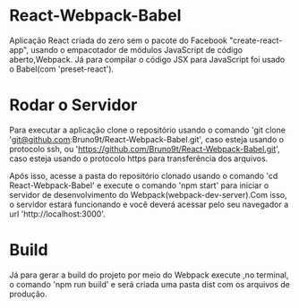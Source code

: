 # React-Webpack-Babel
Aplicação React criada do zero sem o pacote do Facebook "create-react-app", usando o empacotador de módulos JavaScript de código aberto,Webpack. Já para compilar o código JSX para JavaScript foi usado o Babel(com 'preset-react').

# Rodar o Servidor
 Para executar a aplicação clone o repositório usando o comando 'git clone 'git@github.com:Bruno9t/React-Webpack-Babel.git', caso esteja usando o protocolo ssh, ou 'https://github.com/Bruno9t/React-Webpack-Babel.git', caso esteja usando o protocolo https para transferência dos arquivos.
 
 Após isso, acesse a pasta do repositório clonado usando o comando 'cd React-Webpack-Babel' e execute o comando 'npm start' para iniciar o servidor de desenvolvimento do Webpack(webpack-dev-server).Com isso, o servidor estará funcionando e você deverá acessar pelo seu navegador a url 'http://localhost:3000'.
 
 # Build
 Já para gerar a build do projeto por meio do Webpack execute ,no terminal, o comando 'npm run build' e será criada uma pasta dist com os arquivos de produção.
